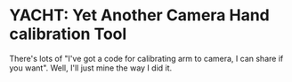 # YACHT: Yet Another Camera Hand calibration Tool

There's lots of "I've got a code for calibrating arm to camera, I can share if you want". Well, I'll just mine the way I did it.
